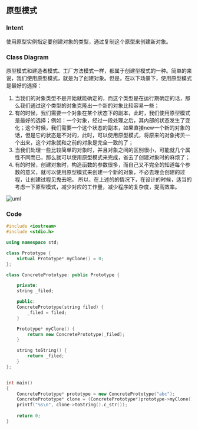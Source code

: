 ## 原型模式

### Intent
使用原型实例指定要创建对象的类型，通过复制这个原型来创建新对象。

### Class Diagram
原型模式和建造者模式、工厂方法模式一样，都属于创建型模式的一种。简单的来说，我们使用原型模式，就是为了创建对象。但是，在以下场景下，使用原型模式是最好的选择：

1. 当我们的对象类型不是开始就能确定的，而这个类型是在运行期确定的话，那么我们通过这个类型的对象克隆出一个新的对象比较容易一些；
2. 有的时候，我们需要一个对象在某个状态下的副本，此时，我们使用原型模式是最好的选择；例如：一个对象，经过一段处理之后，其内部的状态发生了变化；这个时候，我们需要一个这个状态的副本，如果直接new一个新的对象的话，但是它的状态是不对的，此时，可以使用原型模式，将原来的对象拷贝一个出来，这个对象就和之前的对象是完全一致的了；
3. 当我们处理一些比较简单的对象时，并且对象之间的区别很小，可能就几个属性不同而已，那么就可以使用原型模式来完成，省去了创建对象时的麻烦了；
4. 有的时候，创建对象时，构造函数的参数很多，而自己又不完全的知道每个参数的意义，就可以使用原型模式来创建一个新的对象，不必去理会创建的过程，让创建过程见鬼去吧。
所以，在上述的的情况下，在设计的时候，适当的考虑一下原型模式，减少对应的工作量，减少程序的复杂度，提高效率。

![uml](https://img2018.cnblogs.com/blog/773362/201809/773362-20180905162759935-368575810.png)

### Code
``` cpp
#include <iostream>
#include <stdio.h>

using namespace std;

class Prototype {
    virtual Prototype* myClone() = 0;
};

class ConcretePrototype: public Prototype {

    private:
    string _filed;

    public:
    ConcretePrototype(string filed) {
        _filed = filed;
    }

    Prototype* myClone() {
        return new ConcretePrototype(_filed);
    }

    string toString() {
        return _filed;
    }
};


int main()
{
    ConcretePrototype* prototype = new ConcretePrototype("abc");
    ConcretePrototype* clone = (ConcretePrototype*)prototype->myClone();
    printf("%s\n", clone->toString().c_str());
    
    return 0;
}





```
